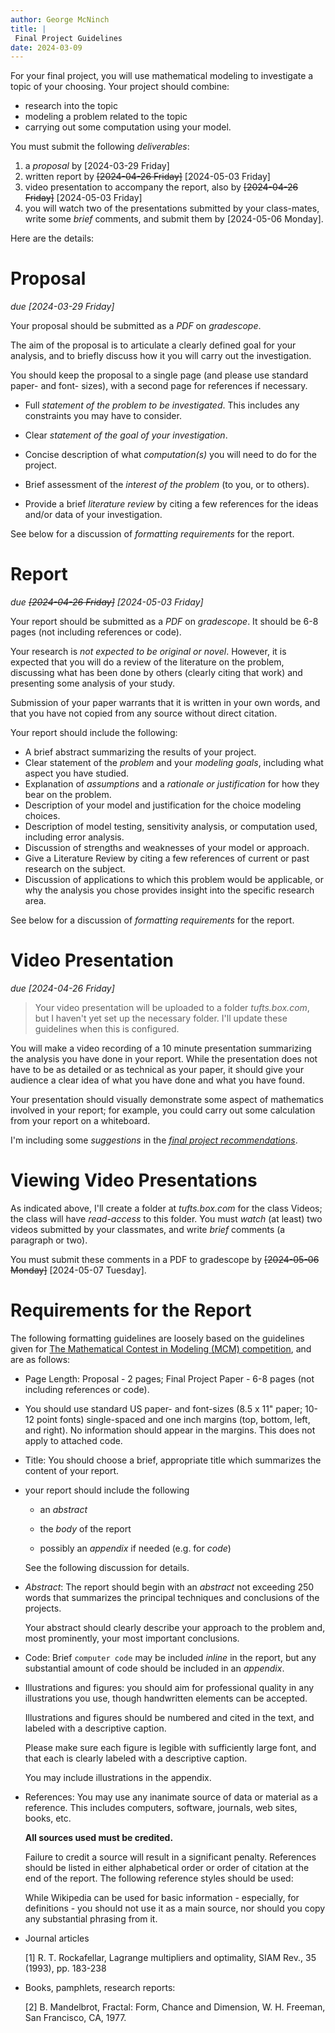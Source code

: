 ```yaml
---
author: George McNinch
title: |
 Final Project Guidelines
date: 2024-03-09
---
```


For your final project, you will use mathematical modeling to investigate a topic of your choosing. Your project should combine:

- research into the topic
- modeling a problem related to the topic
- carrying out some computation using your model.

You must submit the following *deliverables*:

1. a *proposal* by [2024-03-29 Friday]
2. written report by ~~[2024-04-26 Friday]~~ [2024-05-03 Friday]
3. video presentation to accompany the report, also by ~~[2024-04-26 Friday]~~ [2024-05-03 Friday]
4. you will watch two of the presentations submitted by your class-mates, 
   write some *brief* comments, and submit them by [2024-05-06 Monday].

Here are the details:

# Proposal 

*due [2024-03-29 Friday]* 

Your proposal should be submitted as a *PDF* on *gradescope*.

The aim of the proposal is to articulate a clearly defined goal for
your analysis, and to briefly discuss how it you will carry out the
investigation. 

You should keep the proposal to a single page (and please use standard
paper- and font- sizes), with a second page for references if necessary.

-  Full *statement of the problem to be investigated*. This includes any
   constraints you may have to consider.
-  Clear *statement of the goal of your investigation*.
-  Concise description of what *computation(s)* you will need to do
   for the project.
-  Brief assessment of the *interest of the problem* (to you, or to
   others).

-  Provide a brief *literature review* by citing a few references for
   the ideas and/or data of your investigation.

See below for a discussion of *formatting requirements* for the report.

# Report

*due ~~[2024-04-26 Friday]~~ [2024-05-03 Friday]*

Your report should be submitted as a *PDF* on *gradescope*. It should
be 6-8 pages (not including references or code).

Your research is *not expected to be original or novel*. However, it
is expected that you will do a review of the literature on the
problem, discussing what has been done by others (clearly citing that
work) and presenting some analysis of your study.

Submission of your paper warrants that it is written in your own
words, and that you have not copied from any source without direct
citation.

Your report should include the following:

-  A brief abstract summarizing the results of your project.
-  Clear statement of the *problem* and your *modeling goals*,
   including what aspect you have studied.
-  Explanation of *assumptions* and a *rationale or justification* for
   how they bear on the problem.
-  Description of your model and justification for the choice modeling
   choices.
-  Description of model testing, sensitivity analysis, or computation
   used, including error analysis.
-  Discussion of strengths and weaknesses of your model or approach.
-  Give a Literature Review by citing a few references of current or
   past research on the subject.
-  Discussion of applications to which this problem would be
   applicable, or why the analysis you chose provides insight into the
   specific research area.

See below for a discussion of *formatting requirements* for the report.

# Video Presentation

*due [2024-04-26 Friday]*

> Your video presentation will be uploaded to a folder
> *tufts.box.com*, but I haven't yet set up the necessary folder. I'll
> update these guidelines when this is configured.

You will make a video recording of a 10 minute presentation
summarizing the analysis you have done in your report. While the
presentation does not have to be as detailed or as technical as your
paper, it should give your audience a clear idea of what you have done
and what you have found.

Your presentation should visually demonstrate some aspect of
mathematics involved in your report; for example, you could carry out
some calculation from your report on a whiteboard.

I'm including some *suggestions* in the [*final project
recommendations*](final-project-recommendations.html).

# Viewing Video Presentations

As indicated above, I'll create a folder at *tufts.box.com* for the
class Videos; the class will have *read-access* to this folder.  You
must *watch* (at least) two videos submitted by your classmates, and
write *brief* comments (a paragraph or two).

You must submit these comments in a PDF to gradescope by ~~[2024-05-06
Monday]~~ [2024-05-07 Tuesday].


# Requirements for the Report

The following formatting guidelines are loosely based on the
guidelines given for [The Mathematical Contest in Modeling (MCM)
competition](http://www.comap.com/undergraduate/contests/mcm/), and
are as follows:

- Page Length: Proposal - 2 pages; Final Project Paper - 6-8 pages
  (not including references or code).

- You should use standard US paper- and font-sizes (8.5 x 11" paper;
  10-12 point fonts) single-spaced and one inch margins (top, bottom,
  left, and right). No information should appear in the margins. This
  does not apply to attached code.

- Title: You should choose a brief, appropriate title which summarizes
  the content of your report.


- your report should include the following

  - an *abstract*
  
  - the *body* of the report
  
  - possibly an *appendix* if needed (e.g. for *code*)

  See the following discussion for details.


- *Abstract*: The report should begin with an *abstract* not exceeding
  250 words that summarizes the principal techniques and conclusions
  of the projects.
  
  Your abstract should clearly describe your approach to
  the problem and, most prominently, your most important conclusions.

- Code: Brief `computer code` may be included *inline* in the report,
  but any substantial amount of code should be included in an
  *appendix*.

- Illustrations and figures: you should aim for professional quality
  in any illustrations you use, though handwritten elements can be
  accepted.

  Illustrations and figures should be numbered and cited in the text,
  and labeled with a descriptive caption.
  
  Please make sure each figure is legible with sufficiently large
  font, and that each is clearly labeled with a descriptive caption.

  You may include illustrations in the appendix.


- References: You may use any inanimate source of data or material as
  a reference. This includes computers, software, journals, web sites,
  books, etc.
  
  **All sources used must be credited.**
  
  Failure to credit a source will result in a significant
  penalty. References should be listed in either alphabetical order or
  order of citation at the end of the report. The following reference
  styles should be used:
  
  While Wikipedia can be used for basic information - especially, for
  definitions - you should not use it as a main source, nor should you
  copy any substantial phrasing from it.
  
- Journal articles 
  
  [1] R. T. Rockafellar, Lagrange multipliers and optimality, SIAM
      Rev., 35 (1993), pp. 183-238
	  
- Books, pamphlets, research reports:

  [2] B. Mandelbrot, Fractal: Form, Chance and Dimension,
      W. H. Freeman, San Francisco, CA, 1977.


